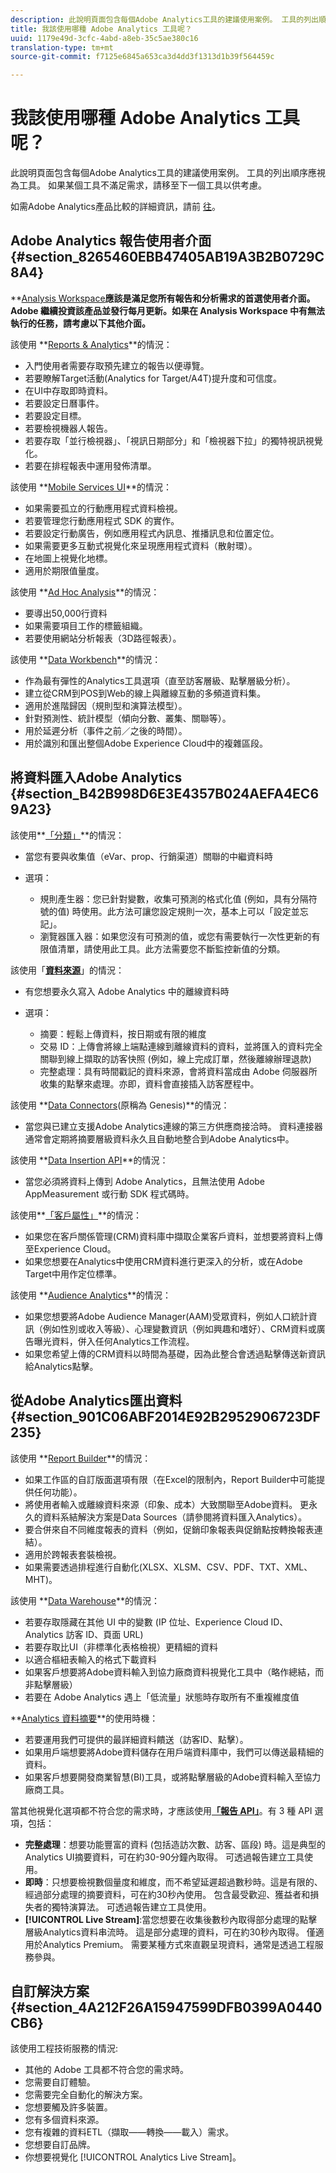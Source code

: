 ```yaml
---
description: 此說明頁面包含每個Adobe Analytics工具的建議使用案例。 工具的列出順序應視為工具。 如果某個工具不滿足需求，請移至下一個工具以供考慮。
title: 我該使用哪種 Adobe Analytics 工具呢？
uuid: 1179e49d-3cfc-4abd-a8eb-35c5ae380c16
translation-type: tm+mt
source-git-commit: f7125e6845a653ca3d4dd3f1313d1b39f564459c

---
```



# 我該使用哪種 Adobe Analytics 工具呢？

此說明頁面包含每個Adobe Analytics工具的建議使用案例。 工具的列出順序應視為工具。 如果某個工具不滿足需求，請移至下一個工具以供考慮。

如需Adobe Analytics產品比較的詳細資訊，請前 [往](/help/admin/c-analytics-product-comparison/analytics-product-comparison.md)。

## Adobe Analytics 報告使用者介面 {#section_8265460EBB47405AB19A3B2B0729C8A4}

**[Analysis Workspace](/help/analyze/analysis-workspace/analysis-workspace-features.md)**應該是滿足您所有報告和分析需求的首選使用者介面。Adobe 繼續投資該產品並發行每月更新。如果在 Analysis Workspace 中有無法執行的任務，請考慮以下其他介面。**

該使用 **[Reports &amp; Analytics](/help/analyze/reports-analytics/overview/report-overview.md)**的情況：

* 入門使用者需要存取預先建立的報告以便導覽。
* 若要瞭解Target活動(Analytics for Target/A4T)提升度和可信度。
* 在UI中存取即時資料。
* 若要設定日曆事件。
* 若要設定目標。
* 若要檢視機器人報告。
* 若要存取「並行檢視器」、「視訊日期部分」和「檢視器下拉」的獨特視訊視覺化。
* 若要在排程報表中運用發佈清單。

該使用 **[Mobile Services UI](https://docs.adobe.com/content/help/en/mobile-services/using/home.html)**的情況：

* 如果需要孤立的行動應用程式資料檢視。
* 若要管理您行動應用程式 SDK 的實作。
* 若要設定行動廣告，例如應用程式內訊息、推播訊息和位置定位。
* 如果需要更多互動式視覺化來呈現應用程式資料（散射環）。
* 在地圖上視覺化地標。
* 適用於期限值量度。

該使用 **[Ad Hoc Analysis](/help/analyze/ad-hoc-analysis/adhoc-home.md)**的情況：

* 要導出50,000行資料
* 如果需要項目工作的標籤組織。
* 若要使用網站分析報表（3D路徑報表）。

該使用 **[Data Workbench](https://docs.adobe.com/content/help/en/data-workbench/using/home.html)**的情況：

* 作為最有彈性的Analytics工具選項（直至訪客層級、點擊層級分析）。
* 建立從CRM到POS到Web的線上與離線互動的多頻道資料集。
* 適用於進階歸因（規則型和演算法模型）。
* 針對預測性、統計模型（傾向分數、叢集、關聯等）。
* 用於延遲分析（事件之前／之後的時間）。
* 用於識別和匯出整個Adobe Experience Cloud中的複雜區段。

## 將資料匯入Adobe Analytics {#section_B42B998D6E3E4357B024AEFA4EC69A23}

該使用&#x200B;**[「分類」](/help/components/c-classifications2/c-classifications.md)**的情況：

* 當您有要與收集值（eVar、prop、行銷渠道）關聯的中繼資料時
* 選項：

   * 規則產生器：您已針對變數，收集可預測的格式化值 (例如，具有分隔符號的值) 時使用。此方法可讓您設定規則一次，基本上可以「設定並忘記」。
   * 瀏覽器匯入器：如果您沒有可預測的值，或您有需要執行一次性更新的有限值清單，請使用此工具。此方法需要您不斷監控新值的分類。

該使用「**[資料來源](/help/import/c-data-sources/datasrc-home.md)**」的情況：

* 有您想要永久寫入 Adobe Analytics 中的離線資料時
* 選項：

   * 摘要：輕鬆上傳資料，按日期或有限的維度
   * 交易 ID：上傳會將線上端點連線到離線資料的資料，並將匯入的資料完全關聯到線上擷取的訪客快照 (例如，線上完成訂單，然後離線辦理退款)
   * 完整處理：具有時間戳記的資料來源，會將資料當成由 Adobe 伺服器所收集的點擊來處理。亦即，資料會直接插入訪客歷程中。

該使用 **[Data Connectors](https://www.adobeexchange.com/experiencecloud.html)(原稱為 Genesis)**的情況：

* 當您與已建立支援Adobe Analytics連線的第三方供應商接洽時。 資料連接器通常會定期將摘要層級資料永久且自動地整合到Adobe Analytics中。

該使用 **[Data Insertion API](https://marketing.adobe.com/developer/documentation/data-insertion/c-data-insertion-api)**的情況：

* 當您必須將資料上傳到 Adobe Analytics，且無法使用 Adobe AppMeasurement 或行動 SDK 程式碼時。

該使用&#x200B;**[「客戶屬性」](/help/components/c-variables/dimensionslist/reports-customer-attributes.md)**的情況：

* 如果您在客戶關係管理(CRM)資料庫中擷取企業客戶資料，並想要將資料上傳至Experience Cloud。
* 如果您想要在Analytics中使用CRM資料進行更深入的分析，或在Adobe Target中用作定位標準。

該使用 **[Audience Analytics](/help/integrate/c-audience-analytics/mc-audiences-aam.md)**的情況：

* 如果您想要將Adobe Audience Manager(AAM)受眾資料，例如人口統計資訊（例如性別或收入等級）、心理變數資訊（例如興趣和嗜好）、CRM資料或廣告曝光資料，併入任何Analytics工作流程。
* 如果您希望上傳的CRM資料以時間為基礎，因為此整合會透過點擊傳送新資訊給Analytics點擊。

## 從Adobe Analytics匯出資料 {#section_901C06ABF2014E92B2952906723DF235}

該使用 **[Report Builder](/help/analyze/report-builder/home.md)**的情況：

* 如果工作區的自訂版面選項有限（在Excel的限制內，Report Builder中可能提供任何功能）。
* 將使用者輸入或離線資料來源（印象、成本）大致關聯至Adobe資料。 更永久的資料系結解決方案是Data Sources（請參閱將資料匯入Analytics）。
* 要合併來自不同維度報表的資料（例如，促銷印象報表與促銷點按轉換報表連結）。
* 適用於跨報表套裝檢視。
* 如果需要透過排程進行自動化(XLSX、XLSM、CSV、PDF、TXT、XML、MHT)。

該使用 **[Data Warehouse](/help/export/data-warehouse/data-warehouse.md)**的情況：

* 若要存取隱藏在其他 UI 中的變數 (IP 位址、Experience Cloud ID、Analytics 訪客 ID、頁面 URL)
* 若要存取比UI（非標準化表格檢視）更精細的資料
* 以適合樞紐表輸入的格式下載資料
* 如果客戶想要將Adobe資料輸入到協力廠商資料視覺化工具中（略作總結，而非點擊層級）
* 若要在 Adobe Analytics 遇上「低流量」狀態時存取所有不重複維度值

**[Analytics 資料摘要](/help/export/analytics-data-feed/c-df-contents/datafeeds-contents.md)**的使用時機：

* 若要運用我們可提供的最詳細資料饋送（訪客ID、點擊）。
* 如果用戶端想要將Adobe資料儲存在用戶端資料庫中，我們可以傳送最精細的資料。
* 如果客戶想要開發商業智慧(BI)工具，或將點擊層級的Adobe資料輸入至協力廠商工具。

當其他視覺化選項都不符合您的需求時，才應該使用&#x200B;**[「報告 API」](https://marketing.adobe.com/developer/get-started/introduction/c-introduction)**。有 3 種 API 選項，包括：

* **完整處理**：想要功能豐富的資料 (包括造訪次數、訪客、區段) 時。這是典型的Analytics UI摘要資料，可在約30-90分鐘內取得。 可透過報告建立工具使用。
* **即時**：只想要檢視數個量度和維度，而不希望延遲超過數秒時。這是有限的、經過部分處理的摘要資料，可在約30秒內使用。 包含最受歡迎、獲益者和損失者的獨特演算法。 可透過報告建立工具使用。
* **[!UICONTROL Live Stream]**:當您想要在收集後數秒內取得部分處理的點擊層級Analytics資料串流時。 這是部分處理的資料，可在約30秒內取得。 僅適用於Analytics Premium。 需要某種方式來直觀呈現資料，通常是透過工程服務參與。

## 自訂解決方案 {#section_4A212F26A15947599DFB0399A0440CB6}

該使用工程技術服務的情況:

* 其他的 Adobe 工具都不符合您的需求時。
* 您需要自訂體驗。
* 您需要完全自動化的解決方案。
* 您想要觸及許多裝置。
* 您有多個資料來源。
* 您有複雜的資料ETL（擷取——轉換——載入）需求。
* 您想要自訂品牌。
* 你想要視覺化 [!UICONTROL Analytics Live Stream]。
